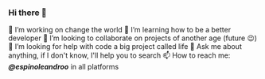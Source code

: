 ### Hi there 👋
🔭 I’m working on change the world
🌱 I’m learning how to be a better developer
🤝 I’m looking to collaborate on projects of another age (future 😉)
🤔 I’m looking for help with code a big project called life
💬 Ask me about anything, if I don't know, I'll help you to search
📫 How to reach me: <b><i>@espinoleandroo</i></b> in all platforms
